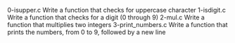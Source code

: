 0-isupper.c Write a function that checks for uppercase character
1-isdigit.c Write a function that checks for a digit (0 through 9)
2-mul.c Write a function that multiplies two integers
3-print_numbers.c Write a function that prints the numbers, from 0 to 9, followed by a new line
